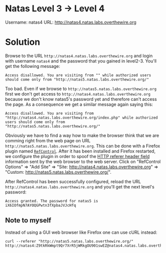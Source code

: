 Natas Level 3 → Level 4
=======================

Username: natas4
URL:      http://natas4.natas.labs.overthewire.org


Solution
========

Browse to the URL ```http://natas4.natas.labs.overthewire.org``` and login with username ```natas4``` and the password that you gained in level2-3.
You'll get the following message:

```
Access disallowed. You are visiting from "" while authorized users should come only from "http://natas5.natas.labs.overthewire.org/" 
```

Too bad. Even if we browse to ```http://natas5.natas.labs.overthewire.org``` first we don't get access to ```http://natas4.natas.labs.overthewire.org``` because we don't know natas5's password yet and therefore can't access the page.
As a consequence we get a similar message again saying this:

```
Access disallowed. You are visiting from "http://natas4.natas.labs.overthewire.org/index.php" while authorized users should come only from "http://natas5.natas.labs.overthewire.org/" 
```

Obviously we have to find a way how to make the browser think that we are comming right from the web page on URL ```http://natas5.natas.labs.overthewire.org```. This can be done with a Firefox plugin named [```RefControl```](https://addons.mozilla.org/en-US/firefox/addon/refcontrol/). After it has been installed and Firefox restarted, we configure the plugin in order to spoof the [HTTP referer header field](https://en.wikipedia.org/wiki/HTTP_referer) information sent by the web browser to the web server. Click on "RefControl Options" => "Add Site" => "Site: http://natas4.natas.labs.overthewire.org" => "Custom: http://natas5.natas.labs.overthewire.org/".

After RefControl has been successfully configured, reload the URL ```http://natas4.natas.labs.overthewire.org``` and you'll get the next level's password:

```
Access granted. The password for natas5 is iX6IOfmpN7AYOQGPwtn3fXpbaJVJcHfq
```

Note to myself
--------------

Instead of using a GUI web browser like Firefox one can use cURL instead:

```
curl --referer "http://natas5.natas.labs.overthewire.org/" http://natas4:Z9tkRkWmpt9Qr7XrR5jWRkgOU901swEZ@natas4.natas.labs.overthewire.org/
```
